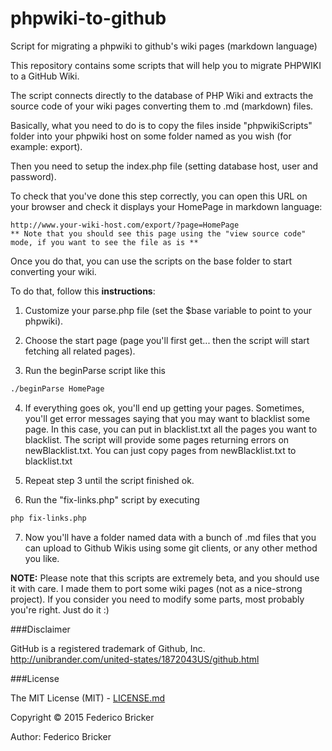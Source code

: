 # phpwiki-to-github
Script for migrating a phpwiki to github's wiki pages (markdown language)

This repository contains some scripts that will help you to migrate PHPWIKI to a GitHub Wiki.

The script connects directly to the database of PHP Wiki and extracts the source code of your wiki pages converting them to .md (markdown) files.

Basically, what you need to do is to copy the files inside "phpwikiScripts" folder into your phpwiki host on some folder named as you wish (for example: export).

Then you need to setup the index.php file (setting database host, user and password).

To check that you've done this step correctly, you can open this URL on your browser and check it displays your HomePage in markdown language:
```
http://www.your-wiki-host.com/export/?page=HomePage
** Note that you should see this page using the "view source code" mode, if you want to see the file as is **
```

Once you do that, you can use the scripts on the base folder to start converting your wiki.

To do that, follow this **instructions**:

1. Customize your parse.php file (set the $base variable to point to your phpwiki).

2. Choose the start page (page you'll first get... then the script will start fetching all related pages).

3. Run the beginParse script like this
```bash
./beginParse HomePage
```

4. If everything goes ok, you'll end up getting your pages. Sometimes, you'll get error messages saying that you may want to blacklist some page.
In this case, you can put in blacklist.txt all the pages you want to blacklist.
The script will provide some pages returning errors on newBlacklist.txt. You can just copy pages from newBlacklist.txt to blacklist.txt

5. Repeat step 3 until the script finished ok.

6. Run the "fix-links.php" script by executing
```bash
php fix-links.php
```

7. Now you'll have a folder named data with a bunch of .md files that you can upload to Github Wikis using some git clients, or any other method you like.

**NOTE:** Please note that this scripts are extremely beta, and you should use it with care. I made them to port some wiki pages (not as a nice-strong project).
If you consider you need to modify some parts, most probably you're right. Just do it :)

###Disclaimer

GitHub is a registered trademark of Github, Inc.
http://unibrander.com/united-states/1872043US/github.html

###License

The MIT License (MIT) - [LICENSE.md](LICENSE.md)

Copyright &copy; 2015 Federico Bricker

Author: Federico Bricker

